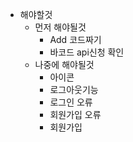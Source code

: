 - 해야할것
  - 먼저 해야될것
    - Add 코드짜기
    - 바코드 api신청 확인
  - 나중에 해야될것
    - 아이콘
    - 로그아웃기능
    - 로그인 오류
    - 회원가입 오류
    - 회원가입
